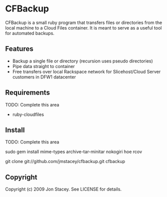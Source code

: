 CFBackup
=========

CFBackup is a small ruby program that transfers files or directories from the
local machine to a Cloud Files container. It is meant to serve as a useful tool
for automated backups.

Features
-----------

* Backup a single file or directory (recursion uses pseudo directories)
* Pipe data straight to container
* Free transfers over local Rackspace network for Slicehost/Cloud Server 
	customers in DFW1 datacenter
	
Requirements
--------------

TODO: Complete this area
* ruby-cloudfiles

Install
-----------
TODO: Complete this area

sudo gem install mime-types archive-tar-minitar nokogiri hoe rcov

git clone git://github.com/jmstacey/cfbackup.git cfbackup

Copyright
------------

Copyright (c) 2009 Jon Stacey. See LICENSE for details.